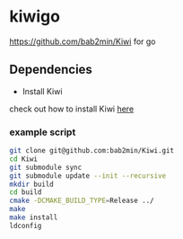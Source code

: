 # kiwigo

https://github.com/bab2min/Kiwi for go

## Dependencies

- Install Kiwi

check out how to install Kiwi [here](https://github.com/bab2min/Kiwi#%EC%84%A4%EC%B9%98)

### example script

```bash
git clone git@github.com:bab2min/Kiwi.git
cd Kiwi
git submodule sync
git submodule update --init --recursive
mkdir build
cd build
cmake -DCMAKE_BUILD_TYPE=Release ../
make
make install
ldconfig
```
